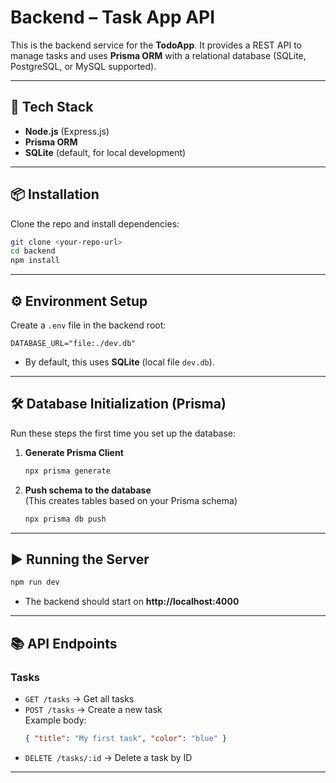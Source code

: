 # Backend – Task App API

This is the backend service for the **TodoApp**. It provides a REST API to manage tasks and uses **Prisma ORM** with a relational database (SQLite, PostgreSQL, or MySQL supported).

---

## 🚀 Tech Stack
- **Node.js** (Express.js)
- **Prisma ORM**
- **SQLite** (default, for local development)

---

## 📦 Installation

Clone the repo and install dependencies:

```bash
git clone <your-repo-url>
cd backend
npm install
```

---

## ⚙️ Environment Setup

Create a `.env` file in the backend root:

```env
DATABASE_URL="file:./dev.db"
```

- By default, this uses **SQLite** (local file `dev.db`).

---

## 🛠️ Database Initialization (Prisma)

Run these steps the first time you set up the database:

1. **Generate Prisma Client**  
   ```bash
   npx prisma generate
   ```

2. **Push schema to the database**  
   (This creates tables based on your Prisma schema)  
   ```bash
   npx prisma db push
   ```


---

## ▶️ Running the Server

```bash
npm run dev
```

- The backend should start on **http://localhost:4000**

---

## 📚 API Endpoints

### Tasks
- `GET /tasks` → Get all tasks
- `POST /tasks` → Create a new task  
  Example body:
  ```json
  { "title": "My first task", "color": "blue" }
  ```
- `DELETE /tasks/:id` → Delete a task by ID

---